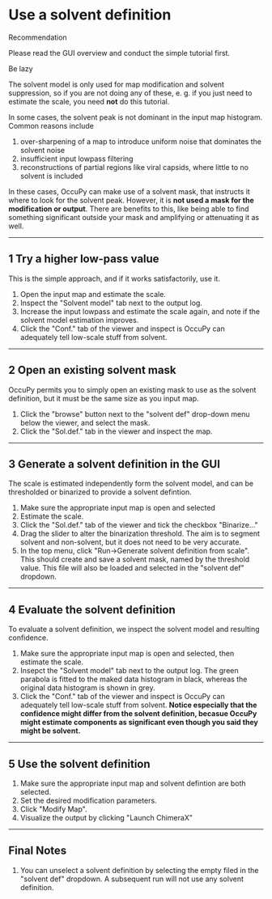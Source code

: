 # Use a solvent definition


<div class="admonition hint">
<p class="admonition-title">Recommendation</p>
<p>
Please read the GUI overview and conduct the simple tutorial first.
</p>
</div>

<div class="admonition attention">
<p class="admonition-title">Be lazy</p>
<p>
The solvent model is only used for map modification and solvent suppression, so if you are not doing any of these, e.
g. if you just need to estimate the scale, you need <strong>not</strong> do this tutorial.
</p>
</div>

In some cases, the solvent peak is not dominant in the input map histogram. Common reasons include

1. over-sharpening of a map to introduce uniform noise that dominates the solvent noise
2. insufficient input lowpass filtering  
3. reconstructions of partial regions like viral capsids, where little to no solvent is included

In these cases, OccuPy can make use of a solvent mask, that instructs it where to look for the solvent peak. However, it
is **not used a mask for the modification or output**. There are benefits to this, like being able to find something 
significant outside your mask and amplifying or attenuating it as well. 

--- 

## 1 Try a higher low-pass value
This is the simple approach, and if it works satisfactorily, use it. 

1. Open the input map and estimate the scale.
2. Inspect the "Solvent model" tab next to the output log.
3. Increase the input lowpass and estimate the scale again, and note if the solvent model estimation improves. 
4. Click the "Conf." tab of the viewer and inspect is OccuPy can adequately tell low-scale stuff from solvent. 

---

## 2 Open an existing solvent mask
OccuPy permits you to simply open an existing mask to use as the solvent definition, but it must be the same 
size as you input map. 

1. Click the "browse" button next to the "solvent def" drop-down menu below the viewer, and select the mask. 
2. Click the "Sol.def." tab in the viewer and inspect the map. 


---

## 3 Generate a solvent definition in the GUI
The scale is estimated independently form the solvent model, and can be thresholded or binarized to provide a 
solvent defintion. 

1. Make sure the appropriate input map is open and selected
2. Estimate the scale.
3. Click the "Sol.def." tab of the viewer and tick the checkbox "Binarize..."
4. Drag the slider to alter the binarization threshold. The aim is to segment solvent and non-solvent, but it does 
   not need to be very accurate. 
5. In the top menu, click "Run->Generate solvent definition from scale". This should create and save a solvent mask, 
   named by the threshold value. This file will also be loaded and selected in the "solvent def" dropdown.

---

## 4 Evaluate the solvent definition
To evaluate a solvent definition, we inspect the solvent model and resulting confidence. 

1. Make sure the appropriate input map is open and selected, then estimate the scale. 
2. Insepct the "Solvent model" tab next to the output log. The green parabola is fitted to the maked data histogram 
   in black, whereas the original data histogram is shown in grey. 
3. Click the "Conf." tab of the viewer and inspect is OccuPy can adequately tell low-scale stuff from solvent. 
   **Notice especially that the confidence might differ from the solvent definition, becasue OccuPy might estimate 
   components as significant even though you said they might be solvent.**

---

## 5 Use the solvent definition

1. Make sure the appropriate input map and solvent defintion are both selected.
2. Set the desired modification parameters.  
3. Click "Modify Map". 
4. Visualize the output by clicking "Launch ChimeraX"

---

## Final Notes
1. You can unselect a solvent definition by selecting the empty filed in the "solvent def" dropdown. A subsequent 
   run will not use any solvent definition.